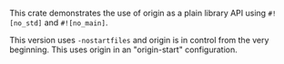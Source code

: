 This crate demonstrates the use of origin as a plain library API using
`#![no_std]` and `#![no_main]`.

This version uses `-nostartfiles` and origin is in control from the very
beginning. This uses origin in an "origin-start" configuration.
